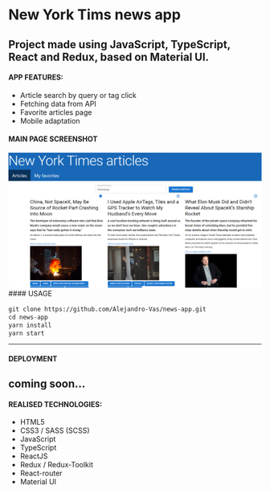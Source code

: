 # New York Tims news app

## Project made using JavaScript, TypeScript, React and Redux, based on Material UI.

#### APP FEATURES:

- Article search by query or tag click
- Fetching data from API
- Favorite articles page
- Mobile adaptation

#### MAIN PAGE SCREENSHOT

<img src="https://github.com/Alejandro-Vas/news-app/blob/master/MainPageScreen.png?raw=true" alt="main page screenshot"/>
#### USAGE

```
git clone https://github.com/Alejandro-Vas/news-app.git
cd news-app
yarn install
yarn start
```

---

#### DEPLOYMENT
coming soon...
---

#### REALISED TECHNOLOGIES:

- HTML5
- CSS3 / SASS (SCSS)
- JavaScript
- TypeScript
- ReactJS
- Redux / Redux-Toolkit
- React-router
- Material UI
